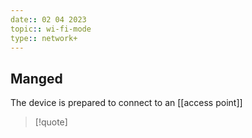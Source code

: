 ```yaml
---
date:: 02 04 2023
topic:: wi-fi-mode 
type:: network+
---
```

## Manged 
The device is prepared to connect to an [[access point]]


>[!quote]